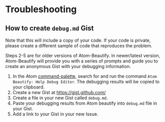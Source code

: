 # Troubleshooting

## How to create `debug.md` Gist

Note that this will include a copy of your code.
If your code is private, please create a different sample of code that reproduces the problem.

Steps 2-5 are for older versions of Atom-Beautify.
In newer/latest version, Atom-Beautify will provide you with a 
series of prompts and guide you to create an anonymous Gist with your debugging information.

1. In the Atom [command-palette](https://atom.io/packages/command-palette),
search for and run the command `Atom Beautify: Help Debug Editor`.
The debugging results will be copied to your clipboard.  
2. Create a new Gist at https://gist.github.com/  
3. Create a file in your new Gist called `debug.md`.  
4. Paste your debugging results from Atom beautify into `debug.md` file in your Gist.  
5. Add a link to your Gist in your new Issue.
